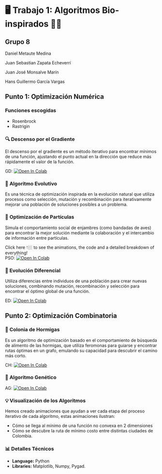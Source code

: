 # 🖥️  **Trabajo 1: Algoritmos Bio-inspirados** 🐍🧬
## **Grupo 8**
Daniel Metaute Medina

Juan Sebastian Zapata Echeverrí

Juan José Monsalve Marín

Hans Guillermo García Vargas


## Punto 1: Optimización Numérica

### **Funciones escogidas**
- Rosenbrock
- Rastrigin

### 🔍 **Descenso por el Gradiente**
El descenso por el gradiente es un método iterativo para encontrar mínimos de una función, ajustando el punto actual en la dirección que reduce más rápidamente el valor de la función.

GD: <a href="https://colab.research.google.com/github/metaute73/Trabajo-01-RNA-corregido/blob/main/Punto_1_Optimizaci%C3%B3n_Num%C3%A9rica/Gradient_Descent___Evolution_Algorithms.ipynb"><img src="https://colab.research.google.com/assets/colab-badge.svg" alt="Open In Colab"/></a>


### 🐛 **Algoritmo Evolutivo**
Es una técnica de optimización inspirada en la evolución natural que utiliza procesos como selección, mutación y recombinación para iterativamente mejorar una población de soluciones posibles a un problema.


### 🦅 **Optimización de Partículas**
Simula el comportamiento social de enjambres (como bandadas de aves) para encontrar la mejor solución mediante la colaboración y el intercambio de información entre partículas.

Click here 👇🏼 to see the animations, the code and a detailed breakdown of everything!  
PSO: <a href="https://colab.research.google.com/github/metaute73/Trabajo-01-RNA-corregido/blob/main/Punto_1_Optimizaci%C3%B3n_Num%C3%A9rica/Particle_Swarm_Optimization_(PSO).ipynb" target="_parent"><img src="https://colab.research.google.com/assets/colab-badge.svg" alt="Open In Colab"/></a>

### 🦋 **Evolución Diferencial**
Utiliza diferencias entre individuos de una población para crear nuevas soluciones, combinando mutación, recombinación y selección para encontrar el óptimo global de una función.

ED: <a href="https://colab.research.google.com/github/metaute73/Trabajo-01-RNA-corregido/blob/main/Punto_1_Optimizaci%C3%B3n_Num%C3%A9rica/Evoluci%C3%B3n_Diferencial.ipynb"><img src="https://colab.research.google.com/assets/colab-badge.svg" alt="Open In Colab"/></a>

## Punto 2: Optimización Combinatoria

### 🐜 **Colonia de Hormigas**
Es un algoritmo de optimización basado en el comportamiento de búsqueda de alimento de las hormigas, que utiliza feromonas para guiarse y encontrar rutas óptimas en un grafo, emulando su capacidad para descubrir el camino más corto.

CH: <a href="https://colab.research.google.com/github/metaute73/Trabajo-01-RNA-corregido/blob/main/Punto_2_Optimizaci%C3%B3n_Combinatoria/Colonia_de_Hormigas.ipynb" target="_parent"><img src="https://colab.research.google.com/assets/colab-badge.svg" alt="Open In Colab"/></a>

### 🔄 **Algoritmo Genético**

AG: <a href="https://colab.research.google.com/github/metaute73/Trabajo-01-RNA-corregido/blob/main/Punto_2_Optimizaci%C3%B3n_Combinatoria/Algoritmo_Gen%C3%A9tico.ipynb" target="_parent"><img src="https://colab.research.google.com/assets/colab-badge.svg" alt="Open In Colab"/></a>

### 💡 **Visualización de los Algoritmos**
Hemos creado animaciones que ayudan a ver cada etapa del proceso iterativo de cada algoritmo, estas animaciones ilustran:
- Cómo se llega al mínimo de una función no convexa en 2 dimensiones
- Cómo se descubre la ruta de mínimo costo entre distintas ciudades de Colombia.

### 📊 **Detalles Técnicos**
- **Language:** Python
- **Libraries:** Matplotlib, Numpy, Pygad.
